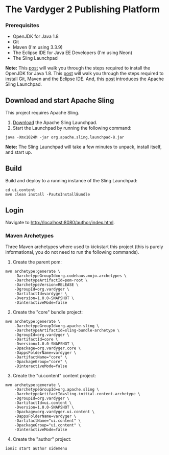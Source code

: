 # The Vardyger 2 Publishing Platform

### Prerequisites
* OpenJDK for Java 1.8
* Git
* Maven (I'm using 3.3.9)
* The Eclipse IDE for Java EE Developers (I'm using Neon)
* The Sling Launchpad

**Note:** This [post](http://robferguson.org/2017/03/23/getting-started-with-apache-sling/) will walk you through the steps required to install the OpenJDK for Java 1.8. This [post](http://robferguson.org/2016/03/29/how-to-install-git-maven-and-eclipse-on-elementary-os/) will walk you through the steps required to install Git, Maven and the Eclipse IDE. And, this [post](http://robferguson.org/2017/03/23/getting-started-with-apache-sling/) introduces the Apache Sling Launchpad.

## Download and start Apache Sling

This project requires Apache Sling.

1. [Download](http://sling.apache.org/downloads.cgi) the Apache Sling Launchpad.
2. Start the Launchpad by running the following command:

```
java -Xmx1024M -jar org.apache.sling.launchpad-8.jar
```

**Note:** The Sling Launchpad will take a few minutes to unpack, install itself, and start up.

## Build

Build and deploy to a running instance of the Sling Launchpad:

    cd ui.content
    mvn clean install -PautoInstallBundle

## Login

Navigate to [http://localhost:8080/author/index.html](http://localhost:8080/author/index.html).

### Maven Archetypes

Three Maven archetypes where used to kickstart this project (this is purely informational, you do not need to run the following commands).

1. Create the parent pom:

```
mvn archetype:generate \
    -DarchetypeGroupId=org.codehaus.mojo.archetypes \
    -DarchetypeArtifactId=pom-root \
    -DarchetypeVersion=RELEASE \
    -DgroupId=org.vardyger \
    -DartifactId=vardyger \
    -Dversion=1.0.0-SNAPSHOT \
    -DinteractiveMode=false
```
2. Create the "core" bundle project:

```
mvn archetype:generate \
    -DarchetypeGroupId=org.apache.sling \
    -DarchetypeArtifactId=sling-bundle-archetype \
    -DgroupId=org.vardyger \
    -DartifactId=core \
    -Dversion=1.0.0-SNAPSHOT \
    -Dpackage=org.vardyger.core \
    -DappsFolderName=vardyger \
    -DartifactName="core" \
    -DpackageGroup="core" \
    -DinteractiveMode=false  
```

3. Create the "ui.content" content project:

```
mvn archetype:generate \
    -DarchetypeGroupId=org.apache.sling \
    -DarchetypeArtifactId=sling-initial-content-archetype \
    -DgroupId=org.vardyger \
    -DartifactId=ui.content \
    -Dversion=1.0.0-SNAPSHOT \
    -Dpackage=org.vardyger.ui.content \
    -DappsFolderName=vardyger \
    -DartifactName="ui.content" \
    -DpackageGroup="ui.content" \
    -DinteractiveMode=false  
```

4. Create the "author" project: 

```  
ionic start author sidemenu
```
